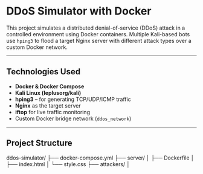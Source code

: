 #  DDoS Simulator with Docker

This project simulates a distributed denial-of-service (DDoS) attack in a controlled environment using Docker containers. Multiple Kali-based bots use `hping3` to flood a target Nginx server with different attack types over a custom Docker network.

---

## Technologies Used

-  **Docker & Docker Compose**
-  **Kali Linux (leplusorg/kali)**
-  **hping3** – for generating TCP/UDP/ICMP traffic
-  **Nginx** as the target server
-  **iftop** for live traffic monitoring
-  Custom Docker bridge network (`ddos_network`)

---

##  Project Structure

ddos-simulator/ ├── docker-compose.yml ├── server/ │ ├── Dockerfile │ ├── index.html │ └── style.css ├── attackers/ │

